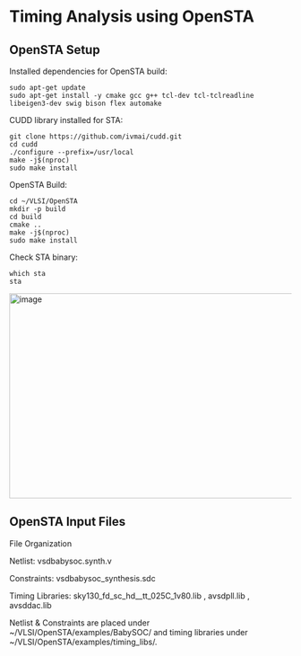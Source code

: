 
# Timing Analysis using OpenSTA

## OpenSTA Setup

Installed dependencies for OpenSTA build:
```
sudo apt-get update
sudo apt-get install -y cmake gcc g++ tcl-dev tcl-tclreadline libeigen3-dev swig bison flex automake
```

CUDD library installed for STA:
```
git clone https://github.com/ivmai/cudd.git
cd cudd
./configure --prefix=/usr/local
make -j$(nproc)
sudo make install
```

OpenSTA Build:
```
cd ~/VLSI/OpenSTA
mkdir -p build
cd build
cmake ..
make -j$(nproc)
sudo make install
```

Check STA binary:
```
which sta
sta
```

<img width="996" height="365" alt="image" src="https://github.com/user-attachments/assets/3b8aae42-f510-4d3d-8a2a-2508e9d3cce4" />


## OpenSTA Input Files

File Organization

Netlist: vsdbabysoc.synth.v

Constraints: vsdbabysoc_synthesis.sdc

Timing Libraries:
sky130_fd_sc_hd__tt_025C_1v80.lib , 
avsdpll.lib , 
avsddac.lib

Netlist & Constraints are placed under ~/VLSI/OpenSTA/examples/BabySOC/ and timing libraries under ~/VLSI/OpenSTA/examples/timing_libs/.











